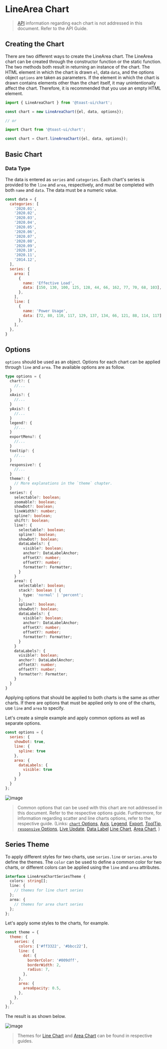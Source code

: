 # LineArea Chart

> [API](./common-api.md) information regarding each chart is not addressed in this document. Refer to the API Guide. 

## Creating the Chart

There are two different ways to create the LineArea chart. The LineArea chart can be created through the constructor function or the static function. The two methods both result in returning an instance of the chart. The HTML element in which the chart is drawn `el`, data `data`, and the options object `options` are taken as parameters. If the element in which the chart is drawn contains elements other than the chart itself, it may unintentionally affect the chart. Therefore, it is recommended that you use an empty HTML element.

```js
import { LineAreaChart } from '@toast-ui/chart';

const chart = new LineAreaChart({el, data, options});

// or

import Chart from '@toast-ui/chart';

const chart = Chart.lineAreaChart({el, data, options});
```

## Basic Chart

### Data Type

The data is entered as `series` and `categories`. Each chart's series is provided to the `line` and `area`, respectively, and must be completed with both `name` and `data`. The data must be a numeric value. 

```js
const data = {
  categories: [
    '2020.01',
    '2020.02',
    '2020.03',
    '2020.04',
    '2020.05',
    '2020.06',
    '2020.07',
    '2020.08',
    '2020.09',
    '2020.10',
    '2020.11',
    '2014.12',
  ],
  series: {
    area: [
      {
        name: 'Effective Load',
        data: [150, 130, 100, 125, 128, 44, 66, 162, 77, 70, 68, 103],
      },
    ],
    line: [
      {
        name: 'Power Usage',
        data: [72, 80, 110, 117, 129, 137, 134, 66, 121, 88, 114, 117],
      },
    ],
  },
}
```

## Options

`options` should be used as an object. Options for each chart can be applied through `line` and `area`. The available options are as follow. 


```ts
type options = {
  chart?: {
    //...
  }
  xAxis?: {
    //...
  }
  yAxis?: {
    //...
  }
  legend?: {
    //...
  }
  exportMenu?: {
    //...
  }
  tooltip?: {
    //...
  }
  responsive?: {
    //...
  }
  theme?: {
    // More explanations in the `theme` chapter.
  }
  series?: {
    selectable?: boolean;
    zoomable?: boolean;
    showDot?: boolean;
    lineWidth?: number;
    spline?: boolean;
    shift?: boolean;
    line?: {
      selectable?: boolean;
      spline?: boolean;
      showDot?: boolean;
      dataLabels?: {
        visible?: boolean;
        anchor?: DataLabelAnchor;
        offsetX?: number;
        offsetY?: number;
        formatter?: Formatter;
      }
    }
    area?: {
      selectable?: boolean;
      stack?: boolean | {
        type: 'normal' | 'percent';
      };
      spline?: boolean;
      showDot?: boolean;
      dataLabels?: {
        visible?: boolean;
        anchor?: DataLabelAnchor;
        offsetX?: number;
        offsetY?: number;
        formatter?: Formatter;
      }
    }
    dataLabels?: {
      visible?: boolean;
      anchor?: DataLabelAnchor;
      offsetX?: number;
      offsetY?: number;
      formatter?: Formatter;
    }
  }
}
```

Applying options that should be applied to both charts is the same as other charts. If there are options that must be applied only to one of the charts, use `line` and `area` to specify.

Let's create a simple example and apply common options as well as separate options. 

```js
const options = {
  series: {
    showDot: true,
    line: {
      spline: true
    },
    area: {
      dataLabels: {
        visible: true
      }
    }
  }
};
```

![image](https://user-images.githubusercontent.com/35371660/102154012-dc413700-3ebb-11eb-83fc-a472c862ec6b.png)

> Common options that can be used with this chart are not addressed in this document. Refer to the respective options guide. Furthermore, for information regarding scatter and line charts options, refer to the respective guide. 
> (Links: 
> [`chart` Options](./common-chart-options.md),
> [Axis](./common-axes.md), 
> [Legend](./common-legend.md), 
> [Export](./common-exportMenu.md),
> [ToolTip](./common-tooltip.md),
> [`responsive` Options](./common-responsive-options.md), 
> [Live Update](./common-liveUpdate-options.md),
> [Data Label](./common-dataLabels-options.md)
> [Line Chart](./chart-line.md),
> [Area Chart](./chart-area.md),
> )

## Series Theme

To apply different styles for two charts, use `series.line` or `series.area` to define the themes. The `color` can be used to define a common color for two charts, or different colors can be applied using the `line` and `area` attributes. 

```ts
interface LineAreaChartSeriesTheme {
  colors: string[];
  line: {
    // themes for line chart series
  };
  area: {
    // themes for area chart series
  };
};
```


Let's apply some styles to the charts, for example. 

```js
const theme = {
  theme: {
    series: {
      colors: ['#ff3322', '#bbcc22'],
      line: {
        dot: {
          borderColor: '#009dff',
          borderWidth: 2,
          radius: 7,
        },
      },
      area: {
        areaOpacity: 0.5,
      },
    },
  },
};
```

The result is as shown below. 

![image](https://user-images.githubusercontent.com/35371660/102154822-8c636f80-3ebd-11eb-8537-ce44e19c90bb.png)

> Themes for [Line Chart](./chart-line.md) and [Area Chart](./chart-area.md) can be found in respective guides.